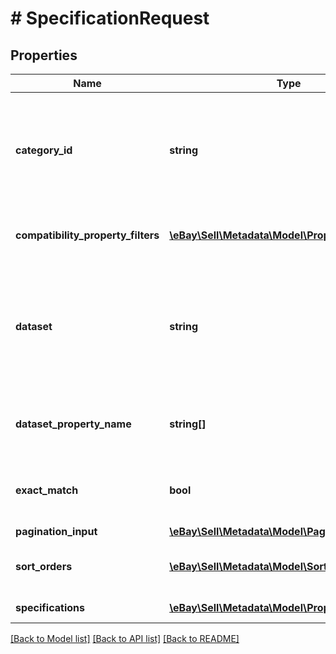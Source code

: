 # # SpecificationRequest

## Properties

Name | Type | Description | Notes
------------ | ------------- | ------------- | -------------
**category_id** | **string** | The unique identifier of the eBay leaf category for which compatibility details are being retrieved. This category must be a valid eBay category on the specified eBay marketplace, and the category must support parts compatibility for cars, trucks, or motorcycles.&lt;br&gt;&lt;br&gt;Use the &lt;a href&#x3D;\&quot;/api-docs/sell/metadata/resources/marketplace/methods/getAutomotivePartsCompatibilityPolicies\&quot; target&#x3D;\&quot;_blank \&quot;&gt;getAutomotivePartsCompatibilityPolicies&lt;/a&gt; method to retrieve a list of categories that support parts compatibility by specification. For the categories in the response that support compatibility by specification, you’ll see &lt;code&gt;SPECIFICATIONS&lt;/code&gt; as the value for the &lt;b&gt;compatibilityBasedOn&lt;/b&gt; field | [optional]
**compatibility_property_filters** | [**\eBay\Sell\Metadata\Model\PropertyFilterInner[]**](PropertyFilterInner.md) | This comma-delimited array can be used to restrict the number of compatible application name-value pairs returned in the response by specifying the properties that the seller wishes to be included in the response.&lt;br&gt;&lt;br&gt;Only compatible applications with the specified properties will be returned. Properties that can be specified here include make, model, year, and trim. | [optional]
**dataset** | **string** | This field can be used to define the type of properties that will be returned in the response.&lt;br&gt;&lt;br&gt; For example, if you specify &lt;code&gt;Searchable&lt;/code&gt;, the compatibility details will contain properties that can be used to search for products, such as make or model.&lt;br&gt;&lt;br&gt;&lt;span class&#x3D;\&quot;tablenote\&quot;&gt;&lt;b&gt;Note:&lt;/b&gt; This field cannot be used alongside &lt;b&gt;dataPropertyName&lt;/b&gt;. If both are used, an error will occur.&lt;/span&gt;&lt;br&gt;&lt;b&gt;Valid values:&lt;/b&gt;&lt;ul&gt;&lt;li&gt;&lt;code&gt;DisplayableProductDetails&lt;/code&gt;: Properties for use in a user interface to describe products.&lt;/li&gt;&lt;li&gt;&lt;code&gt;DisplayableSearchResults&lt;/code&gt;: Properties for use in results for product searches.&lt;/li&gt;&lt;li&gt;&lt;code&gt;Searchable&lt;/code&gt;: Properties for use in searches.&lt;/li&gt;&lt;li&gt;&lt;code&gt;Sortable&lt;/code&gt;: Properties that are suitable for sorting.&lt;/li&gt;&lt;/ul&gt;&lt;b&gt;Default value:&lt;/b&gt; &lt;code&gt;DisplayableSearchResults&lt;/code&gt; | [optional]
**dataset_property_name** | **string[]** | This comma-delimited array can be used to define the specific property name(s) that will be returned in the response.&lt;br&gt;&lt;br&gt;For example, if you specify &lt;code&gt;Engine&lt;/code&gt;, the result set will only contain engines that are compatible with the input criteria.&lt;br&gt;&lt;br&gt;&lt;span class&#x3D;\&quot;tablenote\&quot;&gt;&lt;b&gt;Note:&lt;/b&gt; This array cannot be used alongside &lt;b&gt;dataset&lt;/b&gt;. If both are used, an error will occur.&lt;/span&gt; | [optional]
**exact_match** | **bool** | This boolean can be used to specify that the compatibilities returned in the response are to be defined by an exact match on the input value of specification properties.&lt;br&gt;&lt;br&gt;By default, an expanded compatibility match is done when it applies, such as for Load Index, where a compatible vehicle is one that has a load index requirement that is less than or equal to the input. By specifying this field as &lt;code&gt;true&lt;/code&gt;, only exact matches are returned. | [optional]
**pagination_input** | [**\eBay\Sell\Metadata\Model\PaginationInput**](PaginationInput.md) |  | [optional]
**sort_orders** | [**\eBay\Sell\Metadata\Model\SortOrderInner[]**](SortOrderInner.md) | This array specifies the sorting order of the compatibility properties. Any of the searchable properties can be used to specify search order. Up to 5 levels of sort order may be specified.&lt;br&gt;&lt;br&gt;&lt;span class&#x3D;\&quot;tablenote\&quot;&gt;&lt;b&gt;Note:&lt;/b&gt; If no sort order is specified through this field, the default sort order of &lt;b&gt;popularity descending&lt;/b&gt; is applied.&lt;/span&gt; | [optional]
**specifications** | [**\eBay\Sell\Metadata\Model\PropertyFilterInner[]**](PropertyFilterInner.md) | This array defines the specifications of the part, in the form of name-value pairs, for which compatible applications will be retrieved. | [optional]

[[Back to Model list]](../../README.md#models) [[Back to API list]](../../README.md#endpoints) [[Back to README]](../../README.md)
